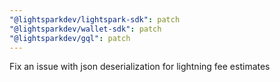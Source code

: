 ```yaml
---
"@lightsparkdev/lightspark-sdk": patch
"@lightsparkdev/wallet-sdk": patch
"@lightsparkdev/gql": patch
---
```


Fix an issue with json deserialization for lightning fee estimates
